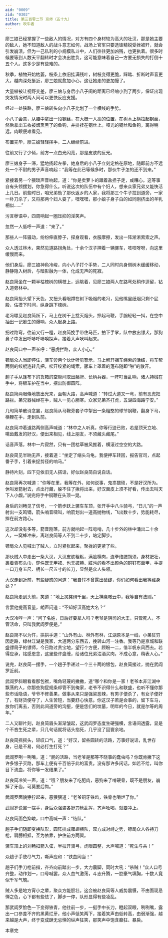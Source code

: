 ```yaml
---
aid: "0009"
zid: "0302"
title: 第三百零二节 京师（五十九）
author: 吹牛者
---
```


廖三娘已经掌握了一些敌人的情况，对方有四个身材较为高大的壮汉，那是她主要的敌人，她不知道敌人的战斗意志如何，战场上官军只要选锋精锐受挫被歼，就会引发崩溃，但为一己私利的小规模私斗中，人们往往更加凶残，也更执着。很多时候要等到人数天平翻转时才会决出胜负，这可能意味着自己一方要无损失的打倒十五个人。这多少是有些难的。

秋季，植物开始枯萎，枝条上依旧挂满残叶，树枝变得更脆，踩踏、折断时声音更大，越向深处挺近，廖三娘就愈加小心，这让她走的更加慢了。

大量植被让视野变差，廖三娘与身后小八子间的距离已经缩小到了两步，保证出现突发情况时两人间可以更快反应支援。

经过一处狭路，廖三娘转头向小八子比划了一个横线的手势。

小八子会意，从腰中拿出一段钢丝，在大概一人高的位置，在树木上横拉起钢丝，然后拿出五枚被烟熏黑了的鱼钩，并排挂在钢丝上。哑光的钢丝和鱼钩，离得稍远，肉眼便难看见。

布置完毕，廖三娘轻轻挥手，二人继续前进。

往前又行了少倾，前方一点白光闪亮，那是皮肤的反光。

廖三娘身子一滞，猛地扬起左拳，她身后的小八子立刻定格在原地，随即前方不远处一个不耐的男子声音响起：“我等在此已等候多时，那伙牛子怎的还不到来。”

紧接着另一个猥琐声音响起，道：“你是卖萝卜的跟着盐担子走，咸糟心。这等事自有头领摆划，你急得什么。听说这次的队伍中有个妇人，想来众家兄弟又能快活上几日。前些时日，咱兄弟劫了那伙返乡的人家，我将那三个牛子拉到道旁，一家一朴刀杀了，又将那两个妇人耍了，嘿嘿嘿，那小娘子身子白的如同刚挤出的羊乳相似……”

污言秽语中，四周响起一圈压抑的淫笑声。

忽然一人低呼一声道：“来了。”

那些人一阵骚动，纷纷伸直脖子，探身观看，衣服摩擦，发出一阵淅淅索索之声。

众人透过林木，果然见道路拐角处，十余个汉子押着一辆骡车，吱吱呀呀，向这里缓慢而来。

他们身后，廖三娘神色冷峻，向小八子打个手势，二人同时向身侧树木缓缓移动，静静隐入树后，与暗影融为一体，化成无声的死寂。

赵良简坐在一颗半枯槐树的横枝上，远眺着，见廖三娘两人在路弯处稍作逗留，钻入道旁林中。

赵良简抬头望下天色，又扭头看眼蹲在树下吸烟的老冯，见他嘴里纸烟只剩个屁股，估摸下时间，纵身跳下槐树。

老冯瞟见赵良简跃下，马上在树干上捻灭烟头，拎起马鞭，手腕轻轻一抖，在空中抽出一记脆生的爆响，众人起身上路。

拐过路弯，往前又行一程，赵良简挽手带住马匹，拍下手掌，队中放出镖犬，那狗鼻子中发出呼哧呼哧嗅探声，接着大声吠叫起来。

赵良简口中一声长呼：“恶虎拦路，众人小心。”

镖局众人当即停住，骡车旁两个伙计听见警示，马上解开捆车绳索的活结，将车帮两侧的绞棍连转几把，松开绞紧的绳索，骡车上罩着的篷布随即“啪”的散开。

趟子手从篷布下的货箱的空隙间取出藤牌、长柄兵器，一阵叮当乱响，诸人持械在手中，将银车护在当中，摆出防御圆阵。

赵良简两眼倏地放出光来，面朝大路，高声喊道：“转过大道又一弯，前有恶虎把路拦。弟兄器械绰在手，贼人一见心胆寒。众家兄弟齐打虎，五湖四海路宁安。”

几句简单散诗念罢，赵良简从马鞍旁套子中掣出一条粗憨的球节钢鞭，翻身下马，横鞭在手，走到队前。

赵良简冲着道路两侧高声喊道：“林中之人听真，你等行迹已败，若是顶天立地、噙齿戴发的好汉，便出来相见，线上朋友，不须藏头藏尾。”

话音声落，林中一片寂然，只有一团枯草被风推着，横滚过空空的大路。

赵良简见半晌无声，接着道：“坐定了缩头乌龟，我便押车转回，报告官司，点起番子手，引着来捉剪径的响马。”

静待片刻，四下见依旧无人搭话，好似赵良简自说自话。

赵良简再次喊道：“你等在里，我等在外，如何说事，鬼祟猥琐，不是好汉所为。休叫发箭射去，点出行藏，躲不住了揪将出来，好汉面皮上须不好看，传出去叫天下人小觑。”说完将手中钢鞭在头顶一晃。

身后的刘畅见了信号，一个箭步跃上骡车车顶，张开手中八斗骑弓，“日儿”的一声射出一支鸣镝，箭头哨音啸叫，响箭划出一道高抛物线，飞出数十步，势能耗尽，摔在前方路心。

这次却没有多等，箭音刚落，前方就响起一阵唿哨，几十步外的林中涌出二十余人，一窝蜂冲来，离赵良简等人不到二十步，站定脚步。

镖局众人见喊出了贼人，立时紧张起来，聚拢的更紧了些。

那伙贼人中走出一条大汉，大汉皮肤粗粝，满脸横肉，连拳络腮胡须，身材肥壮，裹着青布头巾，穿件既无甲裙、也无披膊、脏污的看不出颜色的铜钉布面甲，手提一口刀身五尺、柄长一尺五寸的长刀，显然是众人头领。

大汉走到近前，有些疑惑的问道：“我自忖不曾露出破绽，你们如何看出我等藏身处？”

赵良简走到头前，笑道：“地上灵獒缉千里，天上神鹰瞰云中，我等自有法则。”

言罢他提高音量，朗声问道：“不知好汉高姓大名？”

大汉冷哼一声：“问了名姓，日后好要拿人吗？老爷是阴司的大王，只管死人，不管活命，只叫我武阎罗便是。”

赵良简不以为忤，拱拱手道：“山外有山、林外有林，江湖原本是一线，小弟贫穷因走路，绿林江湖是我家，大道两分东西去，挽转山河一注香。我等乃是京城和联盛镖局子的镖师，今日路过贵宝地，望行个方便，顾盼一二，借半帆东风西去。若得应承，铭感恩念，这里些许盘缠，给诸位兄弟沽酒买肉，不成心意，稍表人心。”

说完，赵良简一摆手，一个趟子手递过一个三十两的银包，赵良简接过，抛在武阎罗近前。

武阎罗斜眼看看那包袱，嘴角轻蔑的撇撇，道“哪个和你是一家！老爷本非江湖中飘荡的人，你那些狗屁规条却管不到俺家，老爷不识得什么和联盛，也听不懂你那些市话隐语，爷爷不修善果，做事从来只是强梁恶辣，有男子便杀了，有女子便奸了，有财货便夺了，人生苦短，当要舒心快意。你这汉子若是会事的，留下车马，放你们离去，否则此间道旁的沟壑，便是恁们的坟墓，明年的今日，就是尔等的周年。”

二人又聊片刻，赵良简眉头渐渐皱起，这武阎罗态度生硬强横，言语间透露，显是个不吝生死之辈，只几句话就将话头掐死，几乎没了回寰余地。

赵良简摇摇头，轻叹口气，道：“好汉，留些圆转的活路，万事好说话，乱世存身，已是不易，何必打生打死？”

武阎罗咧一咧嘴，道：“屁的活路，当老爷是那等不晓事的蠢虫吗？你既肯撇下这许多银子买路，那车上便有千百倍于此的富贵。没有那许多闲话，如若不给，叫你目下流血，将你等一发结果了。”

赵良简冷笑一声，道：“哦？朋友来了吃肥肉，恶狗来了啃硬骨，既不是朋友，崩掉了牙齿，可莫要后悔。”

武阎罗面貌狰狞起来，恶狠狠道：“老爷铜牙铁齿，铁骨也嚼烂了你。”

武阎罗说罢一摆手，身后众强盗各挺刀枪乱挥，齐声吆喝，就要冲上。

赵良简面色抑峻，口中高喊一声：“结队。”

趟子手们随即变换队形，圆阵排成雁翅横队，双方成对峙之势，镖局众人各持刀枪，肩膀相抵，互为依靠，护住前方两翼。

骡车顶上的刘畅扣箭入弦，半拉开骑弓，虎眼圆整，大声喊道：“死生与共！”

众趟子手使尽气力，嘶声应和：“铁血同当！”

趟子们手刀枪前指，齐齐向前踏出一步，大力震脚，同时大吼：“杀贼！”众人口号齐整，动作划一，口号喊罢，众人血气激荡，斗志升腾，一腔豪气填胸，十数人竟似千军气魄。

贼人多是地方宵小之辈，聚众方能胆壮。这会被赵良简等人威势震慑，不由面现忌惮之色，心下都有些怯了，脚步一停，队形显得有些凌乱。

那武阎罗脸色一下变得铁青，他往前一步，一挺手中长刀，瞪起双眼，咧咧嘴，露出一口参差不齐的黑黄烂牙，他小声低笑两下，接着笑声由低转高，由弱渐强，越来越是大声，终于变成肆无忌惮的纵声狂笑，那笑声中饱含癫狂、暴戾。

本章完

